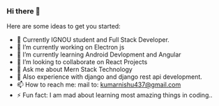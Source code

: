 ### Hi there 👋

Here are some ideas to get you started:
- 🔭 Currently IGNOU student and Full Stack Developer. 
- 🔭 I’m currently working on Electron js
- 🌱 I’m currently learning Android Devlopment and Angular
- 👯 I’m looking to collaborate on React Projects
- 💬 Ask me about Mern Stack Technology
- 💬 Also experience with django and django rest api development.
- 📫 How to reach me: mail to: kumarnishu437@gmail.com
- ⚡ Fun fact: I am mad about learning most amazing things in coding..
